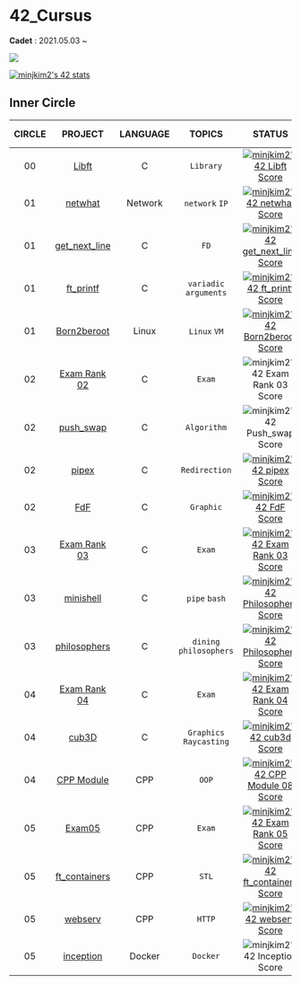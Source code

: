 # **42_Cursus**

**Cadet** : 2021.05.03 ~

<a href="https://42seoul.kr/seoul42/contents/view?contentsNo=13&level=2&menuNo=28&gclid=Cj0KCQiAwqCOBhCdARIsAEPyW9mEZno3M1OMooYEtrDmNdJ1on0RROdIJgbODp5RAtxfLtZMRvXhk3IaAoqeEALw_wcB" target="_blank"><img src="https://img.shields.io/badge/42Seoul-caa6fe?style=flat&logo=42&logoColor=000000"/></a>

[![minjkim2's 42 stats](https://badge42.vercel.app/api/v2/cl233k6zu002509mbdxlhzh09/stats?cursusId=21&coalitionId=85)](https://github.com/JaeSeoKim/badge42)

## **Inner Circle**

| CIRCLE | PROJECT | LANGUAGE | TOPICS | STATUS | Date of Completion |
|:--:|:---:|:---:|:---:|:---:|:---:|
| 00 | [Libft](./libft) | C | `Library` | [![minjkim2's 42 Libft Score](https://badge42.vercel.app/api/v2/cl233k6zu002509mbdxlhzh09/project/2166502)](https://github.com/JaeSeoKim/badge42) | 2021-05-13 |
| 01 | [netwhat](./netwhat) | Network | `network` `IP` | [![minjkim2's 42 netwhat Score](https://badge42.vercel.app/api/v2/cl233k6zu002509mbdxlhzh09/project/2171885)](https://github.com/JaeSeoKim/badge42) | 2021-05-18 |
| 01 | [get_next_line](./get_next_line) | C | `FD` | [![minjkim2's 42 get_next_line Score](https://badge42.vercel.app/api/v2/cl233k6zu002509mbdxlhzh09/project/2176364)](https://github.com/JaeSeoKim/badge42) | 2021-05-26 |
| 01 | [ft_printf](./ft_printf) | C | `variadic arguments` | [![minjkim2's 42 ft_printf Score](https://badge42.vercel.app/api/v2/cl233k6zu002509mbdxlhzh09/project/2191765)](https://github.com/JaeSeoKim/badge42) | 2021-06-16 |
| 01 | [Born2beroot](./born2beroot) | Linux | `Linux` `VM` | [![minjkim2's 42 Born2beroot Score](https://badge42.vercel.app/api/v2/cl233k6zu002509mbdxlhzh09/project/2179314)](https://github.com/JaeSeoKim/badge42) | 2021-06-05 |
| 02 | [Exam Rank 02](./exam02) | C | `Exam` | ![minjkim2's 42 Exam Rank 03 Score](https://badge42.vercel.app/api/v2/cl233k6zu002509mbdxlhzh09/project/2207169) | 2021-12-14 |
| 02 | [push_swap](./push_swap) | C | `Algorithm` | ![minjkim2's 42 Push_swap Score](https://badge42.vercel.app/api/v2/cl233k6zu002509mbdxlhzh09/project/2258541)  | 2021-08-09 |
| 02 | [pipex](./pipex) | C | `Redirection` | [![minjkim2's 42 pipex Score](https://badge42.vercel.app/api/v2/cl233k6zu002509mbdxlhzh09/project/2211968)](https://github.com/JaeSeoKim/badge42) | 2021-07-02 |
| 02 | [FdF](./fdf) | C | `Graphic` | [![minjkim2's 42 FdF Score](https://badge42.vercel.app/api/v2/cl233k6zu002509mbdxlhzh09/project/2226122)](https://github.com/JaeSeoKim/badge42) | 2021-07-22 |
| 03 | [Exam Rank 03]() | C |`Exam` | [![minjkim2's 42 Exam Rank 03 Score](https://badge42.vercel.app/api/v2/cl233k6zu002509mbdxlhzh09/project/2452227)](https://github.com/JaeSeoKim/badge42) | 2022-07-15 |
| 03 | [minishell](./minishell) | C | `pipe` `bash` | [![minjkim2's 42 Philosophers Score](https://badge42.vercel.app/api/v2/cl233k6zu002509mbdxlhzh09/project/2392665)](https://github.com/JaeSeoKim/badge42) | 2021-09-23 |
| 03 | [philosophers](./philo) | C | `dining philosophers` | [![minjkim2's 42 Philosophers Score](https://badge42.vercel.app/api/v2/cl233k6zu002509mbdxlhzh09/project/2392665)](https://github.com/JaeSeoKim/badge42) | 2022-01-04 |
| 04 | [Exam Rank 04]() | C | `Exam` | [![minjkim2's 42 Exam Rank 04 Score](https://badge42.vercel.app/api/v2/cl233k6zu002509mbdxlhzh09/project/2452230)](https://github.com/JaeSeoKim/badge42) | 2022-08-16 |
| 04 | [cub3D](https://github.com/minjune8506/cub3D) | C | `Graphics` `Raycasting` | [![minjkim2's 42 cub3d Score](https://badge42.vercel.app/api/v2/cl233k6zu002509mbdxlhzh09/project/2449977)](https://github.com/JaeSeoKim/badge42) | 2022-04-02 |
| 04 | [CPP Module]() | CPP | `OOP` | [![minjkim2's 42 CPP Module 08 Score](https://badge42.vercel.app/api/v2/cl233k6zu002509mbdxlhzh09/project/2660989)](https://github.com/JaeSeoKim/badge42) | 2022-07-13 |
| 05 | [Exam05]() | CPP | `Exam` | [![minjkim2's 42 Exam Rank 05 Score](https://badge42.vercel.app/api/v2/cl233k6zu002509mbdxlhzh09/project/2726978)](https://github.com/JaeSeoKim/badge42) | 2022-??-?? |
| 05 | [ft_containers]() | CPP | `STL` | [![minjkim2's 42 ft_containers Score](https://badge42.vercel.app/api/v2/cl233k6zu002509mbdxlhzh09/project/2663067)](https://github.com/JaeSeoKim/badge42) | 2022-08-16 |
| 05 | [webserv]() | CPP | `HTTP` | [![minjkim2's 42 webserv Score](https://badge42.vercel.app/api/v2/cl233k6zu002509mbdxlhzh09/project/2726980)](https://github.com/JaeSeoKim/badge42) | 2022-??-?? |
| 05 | [inception]() | Docker | `Docker` | ![minjkim2's 42 Inception Score](https://badge42.vercel.app/api/v2/cl233k6zu002509mbdxlhzh09/project/2726979) | 2022-10-13 |
